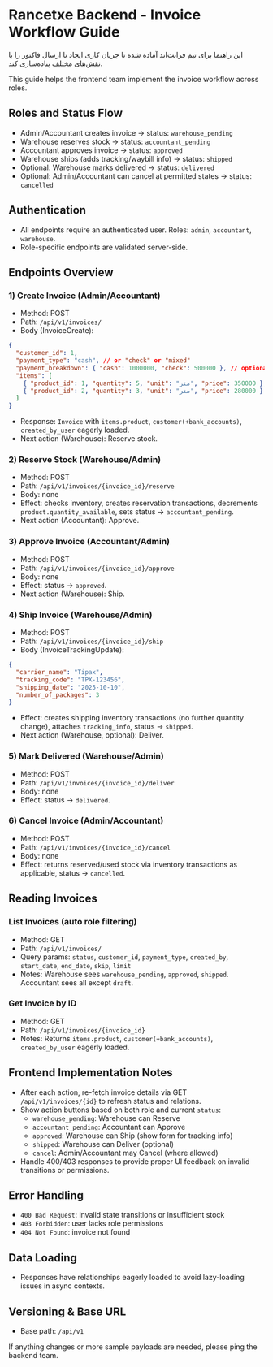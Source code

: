 # Rancetxe Backend - Invoice Workflow Guide

این راهنما برای تیم فرانت‌اند آماده شده تا جریان کاری ایجاد تا ارسال فاکتور را با نقش‌های مختلف پیاده‌سازی کند.

This guide helps the frontend team implement the invoice workflow across roles.

## Roles and Status Flow
- Admin/Accountant creates invoice → status: `warehouse_pending`
- Warehouse reserves stock → status: `accountant_pending`
- Accountant approves invoice → status: `approved`
- Warehouse ships (adds tracking/waybill info) → status: `shipped`
- Optional: Warehouse marks delivered → status: `delivered`
- Optional: Admin/Accountant can cancel at permitted states → status: `cancelled`

## Authentication
- All endpoints require an authenticated user. Roles: `admin`, `accountant`, `warehouse`.
- Role-specific endpoints are validated server-side.

## Endpoints Overview

### 1) Create Invoice (Admin/Accountant)
- Method: POST
- Path: `/api/v1/invoices/`
- Body (InvoiceCreate):
```json
{
  "customer_id": 1,
  "payment_type": "cash", // or "check" or "mixed"
  "payment_breakdown": { "cash": 1000000, "check": 500000 }, // optional for mixed
  "items": [
    { "product_id": 1, "quantity": 5, "unit": "متر", "price": 350000 },
    { "product_id": 2, "quantity": 3, "unit": "متر", "price": 280000 }
  ]
}
```
- Response: `Invoice` with `items.product`, `customer(+bank_accounts)`, `created_by_user` eagerly loaded.
- Next action (Warehouse): Reserve stock.

### 2) Reserve Stock (Warehouse/Admin)
- Method: POST
- Path: `/api/v1/invoices/{invoice_id}/reserve`
- Body: none
- Effect: checks inventory, creates reservation transactions, decrements `product.quantity_available`, sets status → `accountant_pending`.
- Next action (Accountant): Approve.

### 3) Approve Invoice (Accountant/Admin)
- Method: POST
- Path: `/api/v1/invoices/{invoice_id}/approve`
- Body: none
- Effect: status → `approved`.
- Next action (Warehouse): Ship.

### 4) Ship Invoice (Warehouse/Admin)
- Method: POST
- Path: `/api/v1/invoices/{invoice_id}/ship`
- Body (InvoiceTrackingUpdate):
```json
{
  "carrier_name": "Tipax",
  "tracking_code": "TPX-123456",
  "shipping_date": "2025-10-10",
  "number_of_packages": 3
}
```
- Effect: creates shipping inventory transactions (no further quantity change), attaches `tracking_info`, status → `shipped`.
- Next action (Warehouse, optional): Deliver.

### 5) Mark Delivered (Warehouse/Admin)
- Method: POST
- Path: `/api/v1/invoices/{invoice_id}/deliver`
- Body: none
- Effect: status → `delivered`.

### 6) Cancel Invoice (Admin/Accountant)
- Method: POST
- Path: `/api/v1/invoices/{invoice_id}/cancel`
- Body: none
- Effect: returns reserved/used stock via inventory transactions as applicable, status → `cancelled`.

## Reading Invoices

### List Invoices (auto role filtering)
- Method: GET
- Path: `/api/v1/invoices/`
- Query params: `status`, `customer_id`, `payment_type`, `created_by`, `start_date`, `end_date`, `skip`, `limit`
- Notes: Warehouse sees `warehouse_pending`, `approved`, `shipped`. Accountant sees all except `draft`.

### Get Invoice by ID
- Method: GET
- Path: `/api/v1/invoices/{invoice_id}`
- Notes: Returns `items.product`, `customer(+bank_accounts)`, `created_by_user` eagerly loaded.

## Frontend Implementation Notes
- After each action, re-fetch invoice details via GET `/api/v1/invoices/{id}` to refresh status and relations.
- Show action buttons based on both role and current `status`:
  - `warehouse_pending`: Warehouse can Reserve
  - `accountant_pending`: Accountant can Approve
  - `approved`: Warehouse can Ship (show form for tracking info)
  - `shipped`: Warehouse can Deliver (optional)
  - `cancel`: Admin/Accountant may Cancel (where allowed)
- Handle 400/403 responses to provide proper UI feedback on invalid transitions or permissions.

## Error Handling
- `400 Bad Request`: invalid state transitions or insufficient stock
- `403 Forbidden`: user lacks role permissions
- `404 Not Found`: invoice not found

## Data Loading
- Responses have relationships eagerly loaded to avoid lazy-loading issues in async contexts.

## Versioning & Base URL
- Base path: `/api/v1`

If anything changes or more sample payloads are needed, please ping the backend team.
